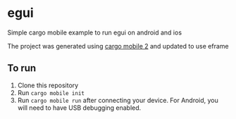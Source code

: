 # egui

Simple cargo mobile example to run egui on android and ios

The project was generated using [cargo mobile 2](https://github.com/tauri-apps/cargo-mobile2) and updated to use eframe

## To run
1. Clone this repository
2. Run `cargo mobile init`
3. Run `cargo mobile run` after connecting your device. For Android, you will need to have USB debugging enabled.
